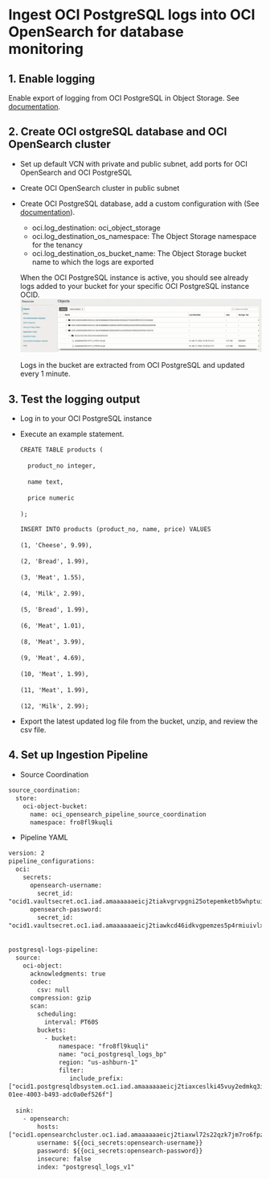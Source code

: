 
# Ingest OCI PostgreSQL logs into OCI OpenSearch for database monitoring

## 1. Enable logging
Enable export of logging from OCI PostgreSQL in Object Storage. See [documentation](https://docs.oracle.com/en-us/iaas/Content/postgresql/export-logs-to-object-storage.htm).

## 2. Create OCI ostgreSQL database and OCI OpenSearch cluster
- Set up default VCN with private and public subnet, add ports for OCI OpenSearch and OCI PostgreSQL
- Create OCI OpenSearch cluster in public subnet
- Create OCI PostgreSQL database, add a custom configuration with (See [documentation](https://docs.oracle.com/en-us/iaas/Content/postgresql/export-logs-to-object-storage.htm)).
  - oci.log_destination: oci_object_storage
  - oci.log_destination_os_namespace: The Object Storage namespace for the tenancy
  - oci.log_destination_os_bucket_name: The Object Storage bucket name to which the logs are exported

  When the OCI PostgreSQL instance is active, you should see already logs added to your bucket for your specific OCI PostgreSQL instance OCID.
  ![image](images/img_1.png)

  Logs in the bucket are extracted from OCI PostgreSQL and updated every 1 minute.

## 3. Test the logging output
- Log in to your OCI PostgreSQL instance
- Execute an example statement.

  ```
  CREATE TABLE products ( 

    product_no integer, 

    name text, 

    price numeric 

  ); 
  ```
  ```
  INSERT INTO products (product_no, name, price) VALUES 

  (1, 'Cheese', 9.99), 
  
  (2, 'Bread', 1.99), 
  
  (3, 'Meat', 1.55), 
  
  (4, 'Milk', 2.99), 
  
  (5, 'Bread', 1.99), 
  
  (6, 'Meat', 1.01), 
  
  (8, 'Meat', 3.99), 
  
  (9, 'Meat', 4.69), 
  
  (10, 'Meat', 1.99), 
  
  (11, 'Meat', 1.99), 
  
  (12, 'Milk', 2.99);
  ```
- Export the latest updated log file from the bucket, unzip, and review the csv file.

## 4. Set up Ingestion Pipeline

 - Source Coordination
```
source_coordination:
  store:
    oci-object-bucket:
      name: oci_opensearch_pipeline_source_coordination
      namespace: fro8fl9kuqli
```

- Pipeline YAML
```
version: 2
pipeline_configurations:
  oci:
    secrets:
      opensearch-username:
        secret_id: "ocid1.vaultsecret.oc1.iad.amaaaaaaeicj2tiakvgrvpgni25otepemketb5whptuiigh65d6ehc5rnzda"
      opensearch-password:
        secret_id: "ocid1.vaultsecret.oc1.iad.amaaaaaaeicj2tiawkcd46idkvgpemzes5p4rmiuivlx53xlcn4y4p6fapfq"


postgresql-logs-pipeline:
  source:
    oci-object:
      acknowledgments: true
      codec:
        csv: null
      compression: gzip
      scan:
        scheduling:
          interval: PT60S
        buckets:
          - bucket:
              namespace: "fro8fl9kuqli"
              name: "oci_postgresql_logs_bp"
              region: "us-ashburn-1"
              filter:
                 include_prefix: ["ocid1.postgresqldbsystem.oc1.iad.amaaaaaaeicj2tiaxceslki45vuy2edmkq3iz7lghph22cbnxmay7xgrxy5q/2855037a-01ee-4003-b493-adc0a0ef526f"]

  sink:
    - opensearch:
        hosts: ["ocid1.opensearchcluster.oc1.iad.amaaaaaaeicj2tiaxwl72s22qzk7jm7ro6fpz2qmrc7xis2v6knzhejjmewa"]
        username: ${{oci_secrets:opensearch-username}}
        password: ${{oci_secrets:opensearch-password}}
        insecure: false
        index: "postgresql_logs_v1"
 
```

